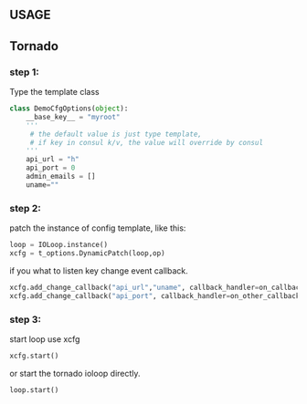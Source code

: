 USAGE
-----
## Tornado
### step 1:
Type the template class
```python
class DemoCfgOptions(object):
    __base_key__ = "myroot"
    '''
     # the default value is just type template,
     # if key in consul k/v, the value will override by consul
    '''
    api_url = "h"
    api_port = 0
    admin_emails = []
    uname=""
```
### step 2:
patch the instance of config template, like this:
```python
loop = IOLoop.instance()
xcfg = t_options.DynamicPatch(loop,op)
```
if you what to listen key change event callback.
```python
xcfg.add_change_callback("api_url","uname", callback_handler=on_callback)
xcfg.add_change_callback("api_port", callback_handler=on_other_callback)
```

### step 3:
start loop use xcfg
```python
xcfg.start()
```
or start the tornado ioloop directly.
```python
loop.start()
```
